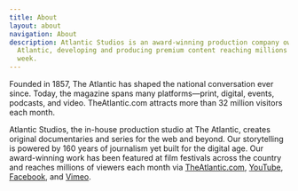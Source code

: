 ```yaml
---
title: About
layout: about
navigation: About
description: Atlantic Studios is an award-winning production company owned by The
  Atlantic, developing and producing premium content reaching millions globally each
  week.
---
```


Founded in 1857, The Atlantic has shaped the national conversation ever since. Today, the magazine spans many platforms—print, digital, events, podcasts, and video. TheAtlantic.com attracts more than 32 million visitors each month.

Atlantic Studios, the in-house production studio at The Atlantic, creates original documentaries and series for the web and beyond. Our storytelling is powered by 160 years of journalism yet built for the digital age. Our award-winning work has been featured at film festivals across the country and reaches millions of viewers each month via <a href="https://www.theatlantic.com/video/" target="_blank">TheAtlantic.com</a>, <a href="https://www.youtube.com/user/TheAtlantic" target="_blank">YouTube</a>, <a href="https://www.facebook.com/pg/TheAtlantic/videos/?ref=page_internal" target="_blank">Facebook</a>, and <a href="https://vimeo.com/atlanticvideo" target="_blank">Vimeo</a>.
